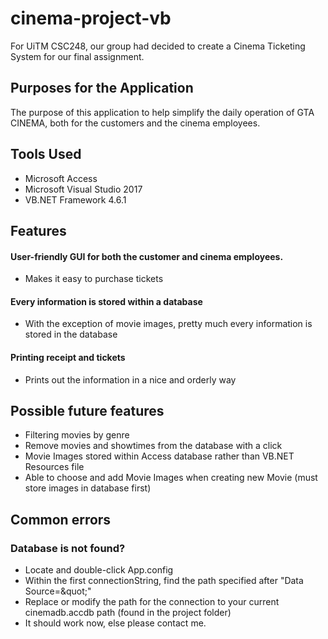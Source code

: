 # cinema-project-vb

For UiTM CSC248, our group had decided to create a Cinema Ticketing System for our final assignment.
## Purposes for the Application
The purpose of this application to help simplify the daily operation of GTA CINEMA, both for the customers and the cinema employees.

## Tools Used
- Microsoft Access
- Microsoft Visual Studio 2017
- VB.NET Framework 4.6.1

## Features
#### User-friendly GUI for both the customer and cinema employees.
- Makes it easy to purchase tickets
#### Every information is stored within a database
- With the exception of movie images, pretty much every information is stored in the database
#### Printing receipt and tickets
- Prints out the information in a nice and orderly way

## Possible future features
- Filtering movies by genre
- Remove movies and showtimes from the database with a click
- Movie Images stored within Access database rather than VB.NET Resources file
- Able to choose and add Movie Images when creating new Movie (must store images in database first)

## Common errors
### Database is not found?
- Locate and double-click App.config
- Within the first connectionString, find the path specified after "Data Source=\&quot;"
- Replace or modify the path for the connection to your current cinemadb.accdb path (found in the project folder)
- It should work now, else please contact me.
